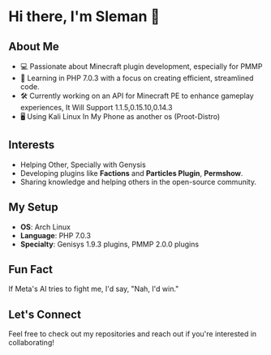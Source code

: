 # Hi there, I'm Sleman 👋  

## About Me  
- 💻 Passionate about Minecraft plugin development, especially for PMMP
- 📜 Learning in PHP 7.0.3 with a focus on creating efficient, streamlined code.  
- 🛠️ Currently working on an API for Minecraft PE to enhance gameplay experiences, It Will Support 1.1.5,0.15.10,0.14.3
- 🖥️ Using Kali Linux In My Phone as another os (Proot-Distro)

## Interests  
- Helping Other, Specially with Genysis
- Developing plugins like **Factions** and **Particles Plugin**, **Permshow**.
- Sharing knowledge and helping others in the open-source community.  

## My Setup  
- **OS**: Arch Linux  
- **Language**: PHP 7.0.3  
- **Specialty**: Genisys 1.9.3 plugins, PMMP 2.0.0 plugins  

## Fun Fact  
If Meta's AI tries to fight me, I'd say, "Nah, I'd win."  

## Let's Connect  
Feel free to check out my repositories and reach out if you're interested in collaborating!
